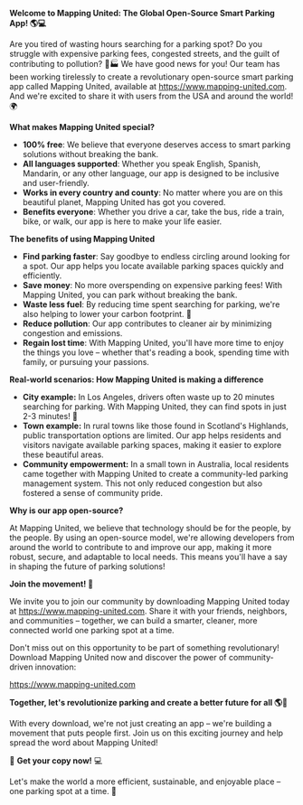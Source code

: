 **Welcome to Mapping United: The Global Open-Source Smart Parking App! 🌎💻**

Are you tired of wasting hours searching for a parking spot? Do you struggle with expensive parking fees, congested streets, and the guilt of contributing to pollution? 🚗🏭 We have good news for you! Our team has been working tirelessly to create a revolutionary open-source smart parking app called Mapping United, available at https://www.mapping-united.com. And we're excited to share it with users from the USA and around the world! 🌍

**What makes Mapping United special?**

* **100% free**: We believe that everyone deserves access to smart parking solutions without breaking the bank.
* **All languages supported**: Whether you speak English, Spanish, Mandarin, or any other language, our app is designed to be inclusive and user-friendly.
* **Works in every country and county**: No matter where you are on this beautiful planet, Mapping United has got you covered.
* **Benefits everyone**: Whether you drive a car, take the bus, ride a train, bike, or walk, our app is here to make your life easier.

**The benefits of using Mapping United**

* **Find parking faster**: Say goodbye to endless circling around looking for a spot. Our app helps you locate available parking spaces quickly and efficiently.
* **Save money**: No more overspending on expensive parking fees! With Mapping United, you can park without breaking the bank.
* **Waste less fuel**: By reducing time spent searching for parking, we're also helping to lower your carbon footprint. 🌱
* **Reduce pollution**: Our app contributes to cleaner air by minimizing congestion and emissions.
* **Regain lost time**: With Mapping United, you'll have more time to enjoy the things you love – whether that's reading a book, spending time with family, or pursuing your passions.

**Real-world scenarios: How Mapping United is making a difference**

* **City example:** In Los Angeles, drivers often waste up to 20 minutes searching for parking. With Mapping United, they can find spots in just 2-3 minutes! 🚗
* **Town example:** In rural towns like those found in Scotland's Highlands, public transportation options are limited. Our app helps residents and visitors navigate available parking spaces, making it easier to explore these beautiful areas.
* **Community empowerment:** In a small town in Australia, local residents came together with Mapping United to create a community-led parking management system. This not only reduced congestion but also fostered a sense of community pride.

**Why is our app open-source?**

At Mapping United, we believe that technology should be for the people, by the people. By using an open-source model, we're allowing developers from around the world to contribute to and improve our app, making it more robust, secure, and adaptable to local needs. This means you'll have a say in shaping the future of parking solutions!

**Join the movement! 🌟**

We invite you to join our community by downloading Mapping United today at https://www.mapping-united.com. Share it with your friends, neighbors, and communities – together, we can build a smarter, cleaner, more connected world one parking spot at a time.

Don't miss out on this opportunity to be part of something revolutionary! Download Mapping United now and discover the power of community-driven innovation:

https://www.mapping-united.com

**Together, let's revolutionize parking and create a better future for all 🌎💖**

With every download, we're not just creating an app – we're building a movement that puts people first. Join us on this exciting journey and help spread the word about Mapping United!

📱 **Get your copy now!** 💻

Let's make the world a more efficient, sustainable, and enjoyable place – one parking spot at a time. 🌟